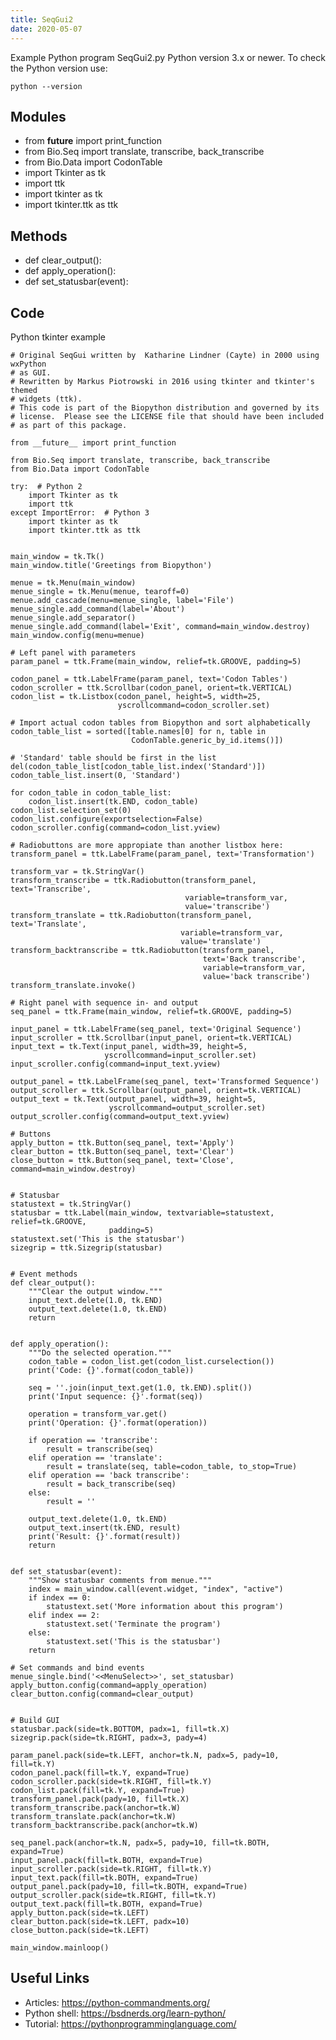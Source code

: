 ```yaml
---
title: SeqGui2
date: 2020-05-07
---
```

Example Python program SeqGui2.py
Python version 3.x or newer.
To check the Python version use:

    python --version

## Modules

* from __future__ import print_function
* from Bio.Seq import translate, transcribe, back_transcribe
* from Bio.Data import CodonTable
* import Tkinter as tk
* import ttk
* import tkinter as tk
* import tkinter.ttk as ttk

## Methods

* def clear_output():
* def apply_operation():
* def set_statusbar(event):

## Code

Python tkinter example

    # Original SeqGui written by  Katharine Lindner (Cayte) in 2000 using wxPython
    # as GUI.
    # Rewritten by Markus Piotrowski in 2016 using tkinter and tkinter's themed
    # widgets (ttk).
    # This code is part of the Biopython distribution and governed by its
    # license.  Please see the LICENSE file that should have been included
    # as part of this package.
    
    from __future__ import print_function
    
    from Bio.Seq import translate, transcribe, back_transcribe
    from Bio.Data import CodonTable
    
    try:  # Python 2
        import Tkinter as tk
        import ttk
    except ImportError:  # Python 3
        import tkinter as tk
        import tkinter.ttk as ttk
    
    
    main_window = tk.Tk()
    main_window.title('Greetings from Biopython')
    
    menue = tk.Menu(main_window)
    menue_single = tk.Menu(menue, tearoff=0)
    menue.add_cascade(menu=menue_single, label='File')
    menue_single.add_command(label='About')
    menue_single.add_separator()
    menue_single.add_command(label='Exit', command=main_window.destroy)
    main_window.config(menu=menue)
    
    # Left panel with parameters
    param_panel = ttk.Frame(main_window, relief=tk.GROOVE, padding=5)
    
    codon_panel = ttk.LabelFrame(param_panel, text='Codon Tables')
    codon_scroller = ttk.Scrollbar(codon_panel, orient=tk.VERTICAL)
    codon_list = tk.Listbox(codon_panel, height=5, width=25,
                            yscrollcommand=codon_scroller.set)
    
    # Import actual codon tables from Biopython and sort alphabetically
    codon_table_list = sorted([table.names[0] for n, table in
                               CodonTable.generic_by_id.items()])
    
    # 'Standard' table should be first in the list
    del(codon_table_list[codon_table_list.index('Standard')])
    codon_table_list.insert(0, 'Standard')
    
    for codon_table in codon_table_list:
        codon_list.insert(tk.END, codon_table)
    codon_list.selection_set(0)
    codon_list.configure(exportselection=False)
    codon_scroller.config(command=codon_list.yview)
    
    # Radiobuttons are more appropiate than another listbox here:
    transform_panel = ttk.LabelFrame(param_panel, text='Transformation')
    
    transform_var = tk.StringVar()
    transform_transcribe = ttk.Radiobutton(transform_panel, text='Transcribe',
                                           variable=transform_var,
                                           value='transcribe')
    transform_translate = ttk.Radiobutton(transform_panel, text='Translate',
                                          variable=transform_var,
                                          value='translate')
    transform_backtranscribe = ttk.Radiobutton(transform_panel,
                                               text='Back transcribe',
                                               variable=transform_var,
                                               value='back transcribe')
    transform_translate.invoke()
    
    # Right panel with sequence in- and output
    seq_panel = ttk.Frame(main_window, relief=tk.GROOVE, padding=5)
    
    input_panel = ttk.LabelFrame(seq_panel, text='Original Sequence')
    input_scroller = ttk.Scrollbar(input_panel, orient=tk.VERTICAL)
    input_text = tk.Text(input_panel, width=39, height=5,
                         yscrollcommand=input_scroller.set)
    input_scroller.config(command=input_text.yview)
    
    output_panel = ttk.LabelFrame(seq_panel, text='Transformed Sequence')
    output_scroller = ttk.Scrollbar(output_panel, orient=tk.VERTICAL)
    output_text = tk.Text(output_panel, width=39, height=5,
                          yscrollcommand=output_scroller.set)
    output_scroller.config(command=output_text.yview)
    
    # Buttons
    apply_button = ttk.Button(seq_panel, text='Apply')
    clear_button = ttk.Button(seq_panel, text='Clear')
    close_button = ttk.Button(seq_panel, text='Close', command=main_window.destroy)
    
    
    # Statusbar
    statustext = tk.StringVar()
    statusbar = ttk.Label(main_window, textvariable=statustext, relief=tk.GROOVE,
                          padding=5)
    statustext.set('This is the statusbar')
    sizegrip = ttk.Sizegrip(statusbar)
    
    
    # Event methods
    def clear_output():
        """Clear the output window."""
        input_text.delete(1.0, tk.END)
        output_text.delete(1.0, tk.END)
        return
    
    
    def apply_operation():
        """Do the selected operation."""
        codon_table = codon_list.get(codon_list.curselection())
        print('Code: {}'.format(codon_table))
    
        seq = ''.join(input_text.get(1.0, tk.END).split())
        print('Input sequence: {}'.format(seq))
    
        operation = transform_var.get()
        print('Operation: {}'.format(operation))
    
        if operation == 'transcribe':
            result = transcribe(seq)
        elif operation == 'translate':
            result = translate(seq, table=codon_table, to_stop=True)
        elif operation == 'back transcribe':
            result = back_transcribe(seq)
        else:
            result = ''
    
        output_text.delete(1.0, tk.END)
        output_text.insert(tk.END, result)
        print('Result: {}'.format(result))
        return
    
    
    def set_statusbar(event):
        """Show statusbar comments from menue."""
        index = main_window.call(event.widget, "index", "active")
        if index == 0:
            statustext.set('More information about this program')
        elif index == 2:
            statustext.set('Terminate the program')
        else:
            statustext.set('This is the statusbar')
        return
    
    # Set commands and bind events
    menue_single.bind('<<MenuSelect>>', set_statusbar)
    apply_button.config(command=apply_operation)
    clear_button.config(command=clear_output)
    
    
    # Build GUI
    statusbar.pack(side=tk.BOTTOM, padx=1, fill=tk.X)
    sizegrip.pack(side=tk.RIGHT, padx=3, pady=4)
    
    param_panel.pack(side=tk.LEFT, anchor=tk.N, padx=5, pady=10, fill=tk.Y)
    codon_panel.pack(fill=tk.Y, expand=True)
    codon_scroller.pack(side=tk.RIGHT, fill=tk.Y)
    codon_list.pack(fill=tk.Y, expand=True)
    transform_panel.pack(pady=10, fill=tk.X)
    transform_transcribe.pack(anchor=tk.W)
    transform_translate.pack(anchor=tk.W)
    transform_backtranscribe.pack(anchor=tk.W)
    
    seq_panel.pack(anchor=tk.N, padx=5, pady=10, fill=tk.BOTH, expand=True)
    input_panel.pack(fill=tk.BOTH, expand=True)
    input_scroller.pack(side=tk.RIGHT, fill=tk.Y)
    input_text.pack(fill=tk.BOTH, expand=True)
    output_panel.pack(pady=10, fill=tk.BOTH, expand=True)
    output_scroller.pack(side=tk.RIGHT, fill=tk.Y)
    output_text.pack(fill=tk.BOTH, expand=True)
    apply_button.pack(side=tk.LEFT)
    clear_button.pack(side=tk.LEFT, padx=10)
    close_button.pack(side=tk.LEFT)
    
    main_window.mainloop()
    

## Useful Links

- Articles: https://python-commandments.org/
- Python shell: https://bsdnerds.org/learn-python/
- Tutorial: https://pythonprogramminglanguage.com/
